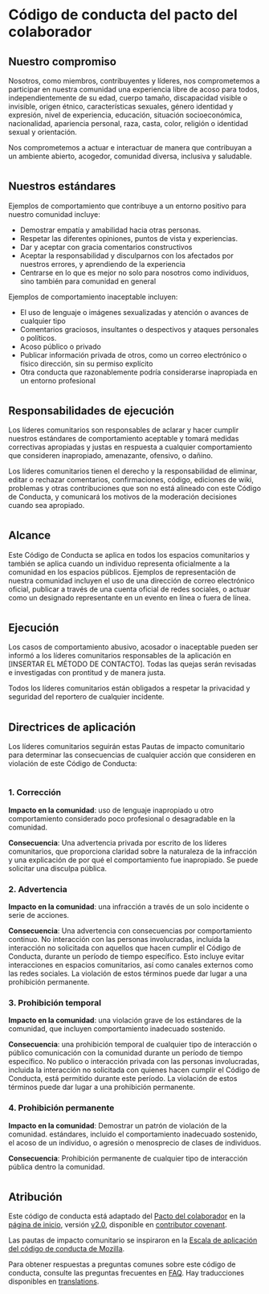 # **Código de conducta del pacto del colaborador**

## **Nuestro compromiso**

Nosotros, como miembros, contribuyentes y líderes, nos comprometemos a participar en nuestra
comunidad una experiencia libre de acoso para todos, independientemente de su edad, cuerpo
tamaño, discapacidad visible o invisible, origen étnico, características sexuales, género
identidad y expresión, nivel de experiencia, educación, situación socioeconómica,
nacionalidad, apariencia personal, raza, casta, color, religión o identidad sexual
y orientación.

Nos comprometemos a actuar e interactuar de manera que contribuyan a un ambiente abierto, acogedor,
comunidad diversa, inclusiva y saludable.
#

## **Nuestros estándares**

Ejemplos de comportamiento que contribuye a un entorno positivo para nuestro
comunidad incluye:

* Demostrar empatía y amabilidad hacia otras personas.
* Respetar las diferentes opiniones, puntos de vista y experiencias.
* Dar y aceptar con gracia comentarios constructivos
* Aceptar la responsabilidad y disculparnos con los afectados por nuestros errores,
  y aprendiendo de la experiencia
* Centrarse en lo que es mejor no solo para nosotros como individuos, sino también para
  comunidad en general

Ejemplos de comportamiento inaceptable incluyen:

* El uso de lenguaje o imágenes sexualizadas y atención o
  avances de cualquier tipo
* Comentarios graciosos, insultantes o despectivos y ataques personales o políticos.
* Acoso público o privado
* Publicar información privada de otros, como un correo electrónico o físico
  dirección, sin su permiso explícito
* Otra conducta que razonablemente podría considerarse inapropiada en un
  entorno profesional
#

## **Responsabilidades de ejecución**

Los líderes comunitarios son responsables de aclarar y hacer cumplir nuestros estándares de
comportamiento aceptable y tomará medidas correctivas apropiadas y justas en
respuesta a cualquier comportamiento que consideren inapropiado, amenazante, ofensivo,
o dañino.

Los líderes comunitarios tienen el derecho y la responsabilidad de eliminar, editar o rechazar
comentarios, confirmaciones, código, ediciones de wiki, problemas y otras contribuciones que son
no está alineado con este Código de Conducta, y comunicará los motivos de la moderación
decisiones cuando sea apropiado.
#

## **Alcance**

Este Código de Conducta se aplica en todos los espacios comunitarios y también se aplica cuando
un individuo representa oficialmente a la comunidad en los espacios públicos.
Ejemplos de representación de nuestra comunidad incluyen el uso de una dirección de correo electrónico oficial,
publicar a través de una cuenta oficial de redes sociales, o actuar como un designado
representante en un evento en línea o fuera de línea.
#

## **Ejecución**

Los casos de comportamiento abusivo, acosador o inaceptable pueden ser
informó a los líderes comunitarios responsables de la aplicación en
[INSERTAR EL MÉTODO DE CONTACTO].
Todas las quejas serán revisadas e investigadas con prontitud y de manera justa.

Todos los líderes comunitarios están obligados a respetar la privacidad y seguridad del
reportero de cualquier incidente.
#

## **Directrices de aplicación**

Los líderes comunitarios seguirán estas Pautas de impacto comunitario para determinar
las consecuencias de cualquier acción que consideren en violación de este Código de Conducta:
#

### **1. Corrección**

**Impacto en la comunidad**: uso de lenguaje inapropiado u otro comportamiento considerado
poco profesional o desagradable en la comunidad.

**Consecuencia**: Una advertencia privada por escrito de los líderes comunitarios, que proporciona
claridad sobre la naturaleza de la infracción y una explicación de por qué
el comportamiento fue inapropiado. Se puede solicitar una disculpa pública.

### **2. Advertencia**

**Impacto en la comunidad**: una infracción a través de un solo incidente o serie
de acciones.

**Consecuencia**: Una advertencia con consecuencias por comportamiento continuo. No
interacción con las personas involucradas, incluida la interacción no solicitada con
aquellos que hacen cumplir el Código de Conducta, durante un período de tiempo específico. Esto
incluye evitar interacciones en espacios comunitarios, así como canales externos
como las redes sociales. La violación de estos términos puede dar lugar a una
prohibición permanente.

### **3. Prohibición temporal**

**Impacto en la comunidad**: una violación grave de los estándares de la comunidad, que incluyen
comportamiento inadecuado sostenido.

**Consecuencia**: una prohibición temporal de cualquier tipo de interacción o público
comunicación con la comunidad durante un período de tiempo específico. No publico o
interacción privada con las personas involucradas, incluida la interacción no solicitada
con quienes hacen cumplir el Código de Conducta, está permitido durante este período.
La violación de estos términos puede dar lugar a una prohibición permanente.

### **4. Prohibición permanente**

**Impacto en la comunidad**: Demostrar un patrón de violación de la comunidad.
estándares, incluido el comportamiento inadecuado sostenido, el acoso de un
individuo, o agresión o menosprecio de clases de individuos.

**Consecuencia**: Prohibición permanente de cualquier tipo de interacción pública dentro
la comunidad.
#

## **Atribución**

Este código de conducta está adaptado del [Pacto del colaborador](#) en la [página de inicio](#),
versión [v2.0](https://www.contributor-covenant.org/version/2/0/code_of_conduct.html), disponible en [contributor covenant](https://www.contributor-covenant.org).

Las pautas de impacto comunitario se inspiraron en la [Escala de aplicación del código de conducta de Mozilla](https://github.com/mozilla/diversity).

Para obtener respuestas a preguntas comunes sobre este código de conducta, consulte las preguntas frecuentes en
[FAQ](https://www.contributor-covenant.org/faq). Hay traducciones disponibles
en [translations](https://www.contributor-covenant.org/translations).